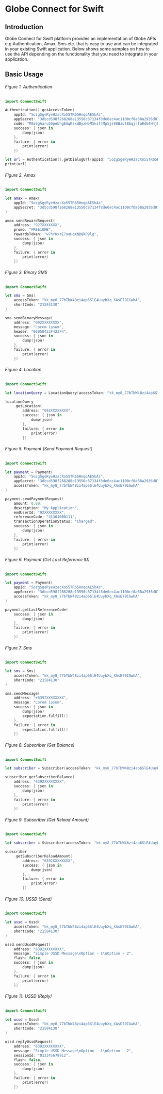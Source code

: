 # Globe Connect for Swift

## Introduction
Globe Connect for Swift platform provides an implementation of Globe APIs e.g Authentication, Amax,
Sms etc. that is easy to use and can be integrated in your existing Swift application. Below shows
some samples on how to use the API depending on the functionality that you need to integrate in your
application.

## Basic Usage

###### Figure 1. Authentication

```swift
import ConnectSwift

Authentication().getAccessToken(
    appId: "5ozgSgeRyeHzacXo55TR65HnqoAESbAz",
    appSecret: "3dbcd598f268268e13550c87134f8de0ec4ac1100cf0a68a2936d07fc9e2459e",
    code: "M8s6gAarub9pebhgEAqKsxdByxHoM5kzf4Mp5js98Bzot8bqjrfaRdG4H4jknpFzr8gKtdx4jnUqbA8KsxqA48frR698IKLRb5S5LBxauo9EkxCMrzk6uorxGEu67Tay49aTxxzu8ozznukMEaXCBRB8GuKjR5MSpB65zIbkA8Bf5eA94se848KUb589RteGkdEFBEddEH6xqRyfjMBqatE4ppBsAe56Bfq4BkjHrXA9Rsqzp5RhMAA6Mu65MAds",
    success: { json in
        dump(json)
    },
    failure: { error in
        print(error)
    })

let url = Authentication().getDialogUrl(appId: "5ozgSgeRyeHzacXo55TR65HnqoAESbAz")
print(url)
```

###### Figure 2. Amax

```swift
import ConnectSwift

let amax = Amax(
    appId: "5ozgSgeRyeHzacXo55TR65HnqoAESbAz",
    appSecret: "3dbcd598f268268e13550c87134f8de0ec4ac1100cf0a68a2936d07fc9e2459e"
)

amax.sendRewardRequest(
    address: "927XXXXXXX",
    promo: "FREE10MB",
    rewardsToken: "w7hYKxrE7ooHqXNBQkP9lg",
    success: { json in
        dump(json)
    },
    failure: { error in
        print(error)
    })
```

###### Figure 3. Binary SMS

```swift
import ConnectSwift

let sms = Sms(
    accessToken: "kk_my8_77bTbW48zi4ap6SlE4UuybXq_XAsE79IGwhA",
    shortCode: "21584130"
)

sms.sendBinaryMessage(
    address: "092XXXXXXXX",
    message: "Lorem ipsum",
    header: "06050423F423F4",
    success: { json in
        dump(json)
    },
    failure: { error in
        print(error)
    })
```

###### Figure 4. Location

```swift
import ConnectSwift

let locationQuery = LocationQuery(accessToken: "kk_my8_77bTbW48zi4ap6SlE4UuybXq_XAsE79IGwhA")

locationQuery
    .getLocation(
        address: "092XXXXXXXX",
        success: { json in
            dump(json)
        },
        failure: { error in
            print(error)
        })
```

###### Figure 5. Payment (Send Payment Request)

```swift
import ConnectSwift

let payment = Payment(
    appId: "5ozgSgeRyeHzacXo55TR65HnqoAESbAz",
    appSecret: "3dbcd598f268268e13550c87134f8de0ec4ac1100cf0a68a2936d07fc9e2459e",
    accessToken: "kk_my8_77bTbW48zi4ap6SlE4UuybXq_XAsE79IGwhA"
)

payment.sendPaymentRequest(
    amount: 0.00,
    description: "My Application",
    endUserId: "92XXXXXXXX",
    referenceCode: "41301000111",
    transactionOperationStatus: "Charged",
    success: { json in
        dump(json)
    },
    failure: { error in
        print(error)
    })
```

###### Figure 6. Payment (Get Last Reference ID)

```swift
import ConnectSwift

let payment = Payment(
    appId: "5ozgSgeRyeHzacXo55TR65HnqoAESbAz",
    appSecret: "3dbcd598f268268e13550c87134f8de0ec4ac1100cf0a68a2936d07fc9e2459e",
    accessToken: "kk_my8_77bTbW48zi4ap6SlE4UuybXq_XAsE79IGwhA"
)

payment.getLastReferenceCode(
    success: { json in
        dump(json)
    },
    failure: { error in
        print(error)
    })
```

###### Figure 7. Sms

```swift
import ConnectSwift

let sms = Sms(
    accessToken: "kk_my8_77bTbW48zi4ap6SlE4UuybXq_XAsE79IGwhA",
    shortCode: "21584130"
)

sms.sendMessage(
    address: "+6392XXXXXXXX",
    message: "Lorem ipsum",
    success: { json in
        dump(json)
        expectation.fulfill()
    },
    failure: { error in
        expectation.fulfill()
    })
```

###### Figure 8. Subscriber (Get Balance)

```swift
import ConnectSwift

let subscriber = Subscriber(accessToken: "kk_my8_77bTbW48zi4ap6SlE4UuybXq_XAsE79IGwhA")

subscriber.getSubscriberBalance(
    address: "6392XXXXXXXX",
    success: { json in
        dump(json)
    },
    failure: { error in
        print(error)
    })
```

###### Figure 9. Subscriber (Get Reload Amount)

```swift
import ConnectSwift

let subscriber = Subscriber(accessToken: "kk_my8_77bTbW48zi4ap6SlE4UuybXq_XAsE79IGwhA")

subscriber
    .getSubscriberReloadAmount(
        address: "6392XXXXXXXX",
        success: { json in
            dump(json)
        },
        failure: { error in
            print(error)
        })
```

###### Figure 10. USSD (Send)

```swift
import ConnectSwift

let ussd = Ussd(
    accessToken: "kk_my8_77bTbW48zi4ap6SlE4UuybXq_XAsE79IGwhA",
    shortCode: "21584130"
)

ussd.sendUssdRequest(
    address: "6392XXXXXXXX",
    message: "Simple USSD Message\nOption - 1\nOption - 2",
    flash: false,
    success: { json in
        dump(json)
    },
    failure: { error in
        print(error)
    })
```

###### Figure 11. USSD (Reply)

```swift
import ConnectSwift

let ussd = Ussd(
    accessToken: "kk_my8_77bTbW48zi4ap6SlE4UuybXq_XAsE79IGwhA",
    shortCode: "21584130"
)

ussd.replyUssdRequest(
    address: "6392XXXXXXXX",
    message: "Simple USSD Message\nOption - 1\nOption - 2",
    sessionId: "012345678912",
    flash: false,
    success: { json in
        dump(json)
    },
    failure: { error in
        print(error)
    })
```
